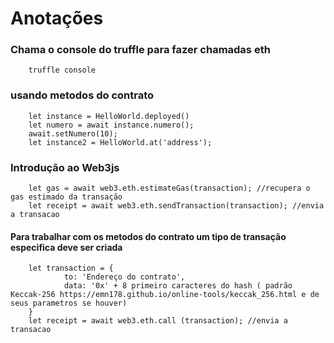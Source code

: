 # Anotações

### Chama o console do truffle para fazer chamadas eth

        truffle console

### usando metodos do contrato

        let instance = HelloWorld.deployed()
        let numero = await instance.numero();
        await.setNumero(10);
        let instance2 = HelloWorld.at('address');
        
### Introdução ao Web3js

        let gas = await web3.eth.estimateGas(transaction); //recupera o gas estimado da transação
        let receipt = await web3.eth.sendTransaction(transaction); //envia a transacao

#### Para trabalhar com os metodos do contrato um tipo de transação especifica deve ser criada

        let transaction = {
                to: 'Endereço do contrato',
                data: '0x' + 8 primeiro caracteres do hash ( padrão Keccak-256 https://emn178.github.io/online-tools/keccak_256.html e de seus parametros se houver)
        }
        let receipt = await web3.eth.call (transaction); //envia a transacao
